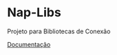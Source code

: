 # Nap-Libs

Projeto para Bibliotecas de Conexão


[Documentação](https://riheldo.github.io/nap-libs/index.html)